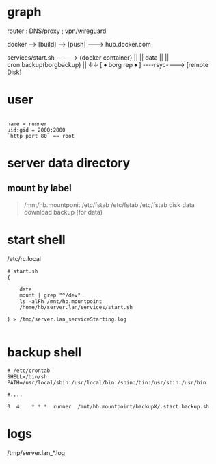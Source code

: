 # graph
router : DNS/proxy ; vpn/wireguard

docker  -->  [build] --> [push] ---> hub.docker.com


services/start.sh   ----->  {docker container}
				     ||
				     ||
				    data
				     ||
				     || cron.backup(borgbackup)
                     ||
                     ↓↓
                [ ♦ borg rep ♦ ] ----rsyc----> [remote Disk]

				

# user
```shell

name = runner
uid:gid = 2000:2000
`http port 80` == root

```


# server data directory
## mount by label
> /mnt/hb.mountponit
/etc/fstab 
/etc/fstab 
/etc/fstab 
disk 
	data
	download
	backup (for data)

# start shell
/etc/rc.local
```shell
# start.sh
{

	date
	mount | grep "^/dev"
	ls -alFh /mnt/hb.mountpoint
	/home/hb/server.lan/services/start.sh

} > /tmp/server.lan_serviceStarting.log


```

# backup shell
```shell
# /etc/crontab
SHELL=/bin/sh
PATH=/usr/local/sbin:/usr/local/bin:/sbin:/bin:/usr/sbin:/usr/bin

#....

0  4    * * *  runner  /mnt/hb.mountpoint/backupX/.start.backup.sh

```

# logs

/tmp/server.lan_*.log